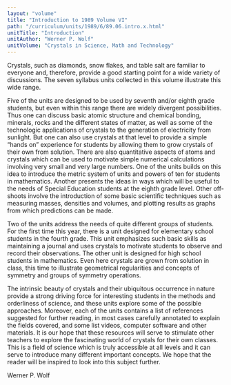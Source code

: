 ```yaml
---
layout: "volume"
title: "Introduction to 1989 Volume VI"
path: "/curriculum/units/1989/6/89.06.intro.x.html"
unitTitle: "Introduction"
unitAuthor: "Werner P. Wolf"
unitVolume: "Crystals in Science, Math and Technology"
---
```

<body>
<p>
Crystals, such as diamonds, snow flakes, and table salt are familiar to everyone and, therefore, provide a good starting point for a wide variety of discussions. The seven syllabus units collected in this volume illustrate this wide range.
</p>
<p>
Five of the units are designed to be used by seventh and/or eighth grade students, but even within this range there are widely divergent possibilities. Thus one can discuss basic atomic structure and chemical bonding, minerals, rocks and the different states of matter, as well as some of the technologic applications of crystals to the generation of electricity from sunlight. But one can also use crystals at that level to provide a simple “hands on” experience for students by allowing them to grow crystals of their own from solution. There are also quantitative aspects of atoms and crystals which can be used to motivate simple numerical calculations involving very small and very large numbers. One of the units builds on this idea to introduce the metric system of units and powers of ten for students in mathematics. Another presents the ideas in ways which will be useful to the needs of Special Education students at the eighth grade level. Other off-shoots involve the introduction of some basic scientific techniques such as measuring masses, densities and volumes, and plotting results as graphs from which predictions can be made.
</p>
<p>
Two of the units address the needs of quite different groups of students. For the first time this year, there is a unit designed for elementary school students in the fourth grade. This unit emphasizes such basic skills as maintaining a journal and uses crystals to motivate students to observe and record their observations. The other unit is designed for high school students in mathematics. Even here crystals are grown from solution in class, this time to illustrate geometrical regularities and concepts of symmetry and groups of symmetry operations.
</p>
<p>
The intrinsic beauty of crystals and their ubiquitous occurrence in nature provide a strong driving force for interesting students in the methods and orderliness of science, and these units explore some of the possible approaches. Moreover, each of the units contains a list of references suggested for further reading, in most cases carefully annotated to explain the fields covered, and some list videos, computer software and other materials. It is our hope that these resources will serve to stimulate other teachers to explore the fascinating world of crystals for their own classes. This is a field of science which is truly accessible at all levels and it can serve to introduce many different important concepts. We hope that the reader will be inspired to look into this subject further.
</p>
<p>
Werner P. Wolf
</p>
</body>